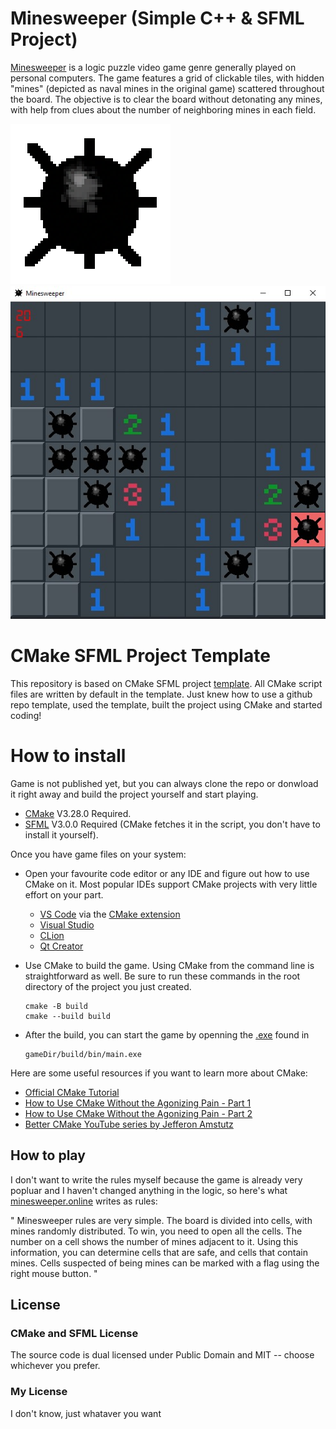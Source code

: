 # Minesweeper (Simple C++ & SFML Project)

[Minesweeper](https://en.wikipedia.org/wiki/Minesweeper_(video_game)) is a logic puzzle video game genre generally played on personal computers. The game features a grid of clickable tiles, with hidden "mines" (depicted as naval mines in the original game) scattered throughout the board. The objective is to clear the board without detonating any mines, with help from clues about the number of neighboring mines in each field.

![Game Icon png](res/png/mine-icon-256.png)
![Game Screenshot](res/jpg/game-screenshot.jpg)

# CMake SFML Project Template

This repository is based on CMake SFML project [template](https://github.com/SFML/cmake-sfml-project).
All CMake script files are written by default in the template. Just knew how to use a github repo template, used the template, built the project using CMake and started coding!

# How to install

Game is not published yet, but you can always clone the repo or donwload it right away and build the project yourself and start playing.

- [CMake](https://cmake.org/download/) V3.28.0 Required.
- [SFML](https://www.sfml-dev.org/download/) V3.0.0 Required (CMake fetches it in the script, you don't have to install it yourself).

Once you have game files on your system:

- Open your favourite code editor or any IDE and figure out how to use CMake on it. Most popular IDEs support CMake projects with very little effort on your part.

   - [VS Code](https://code.visualstudio.com) via the [CMake extension](https://code.visualstudio.com/docs/cpp/cmake-linux)
   - [Visual Studio](https://docs.microsoft.com/en-us/cpp/build/cmake-projects-in-visual-studio?view=msvc-170)
   - [CLion](https://www.jetbrains.com/clion/features/cmake-support.html)
   - [Qt Creator](https://doc.qt.io/qtcreator/creator-project-cmake.html)

- Use CMake to build the game. Using CMake from the command line is straightforward as well.
   Be sure to run these commands in the root directory of the project you just created.

   ```
   cmake -B build
   cmake --build build
   ```

- After the build, you can start the game by openning the [.exe](https://en.wikipedia.org/wiki/Executable) found in 
   ```
   gameDir/build/bin/main.exe
   ```

Here are some useful resources if you want to learn more about CMake:

- [Official CMake Tutorial](https://cmake.org/cmake/help/latest/guide/tutorial/)
- [How to Use CMake Without the Agonizing Pain - Part 1](https://alexreinking.com/blog/how-to-use-cmake-without-the-agonizing-pain-part-1.html)
- [How to Use CMake Without the Agonizing Pain - Part 2](https://alexreinking.com/blog/how-to-use-cmake-without-the-agonizing-pain-part-2.html)
- [Better CMake YouTube series by Jefferon Amstutz](https://www.youtube.com/playlist?list=PL8i3OhJb4FNV10aIZ8oF0AA46HgA2ed8g)

## How to play

I don't want to write the rules myself because the game is already very popluar and I haven't changed anything in the logic, so here's what [minesweeper.online](https://minesweeper.online/) writes as rules:

"
Minesweeper rules are very simple. The board is divided into cells, with mines randomly distributed. To win, you need to open all the cells. The number on a cell shows the number of mines adjacent to it. Using this information, you can determine cells that are safe, and cells that contain mines. Cells suspected of being mines can be marked with a flag using the right mouse button.
"


## License

### CMake and SFML License
The source code is dual licensed under Public Domain and MIT -- choose whichever you prefer.

### My License
I don't know, just whataver you want
